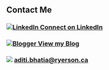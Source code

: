 ## Contact Me

### [![LinkedIn](https://lh5.googleusercontent.com/-bxCuMU-rczs/VLrQH9gGpdI/AAAAAAAADPM/Be6AqVHk1hw/w100/linkedin.png) Connect on LinkedIn](http://ca.linkedin.com/in/aditibhatia)

### [![Blogger](https://lh3.googleusercontent.com/-2u9pSMIENWU/VhvVICNEZdI/AAAAAAAAD4k/Izb01072i44/w100/Blogger_logo_w100.png) View my Blog](http://blog.aditibhatia.com/)

### ![](https://lh6.googleusercontent.com/-F3ZEDLh4XJk/VLrQH7T51EI/AAAAAAAADPQ/JnxRb_Z_DOk/w100/mail.png) aditi.bhatia@ryerson.ca
